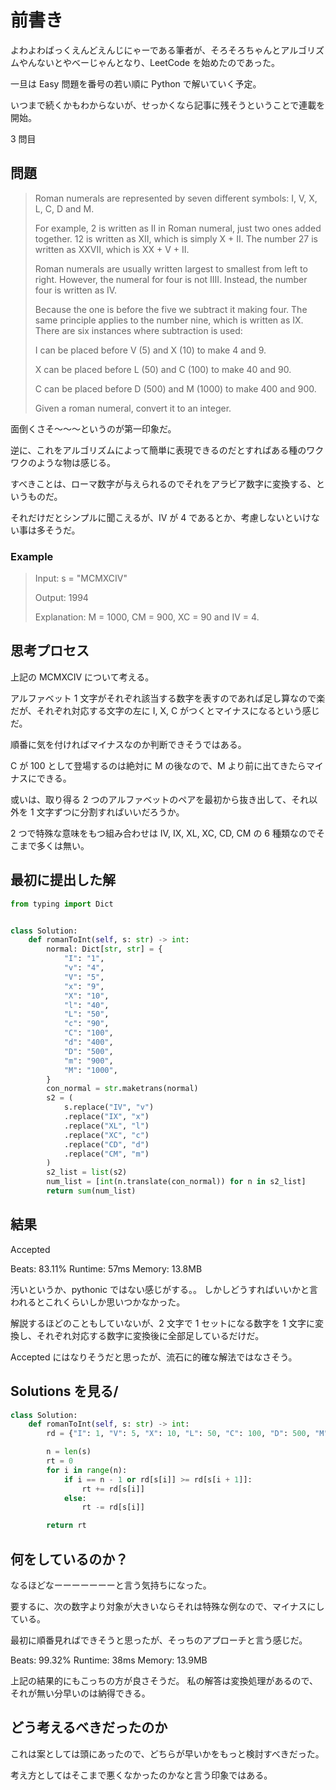 # 前書き

よわよわばっくえんどえんじにゃーである筆者が、そろそろちゃんとアルゴリズムやんないとやべーじゃんとなり、LeetCode を始めたのであった。

一旦は Easy 問題を番号の若い順に Python で解いていく予定。

いつまで続くかもわからないが、せっかくなら記事に残そうということで連載を開始。

3 問目

## 問題

> Roman numerals are represented by seven different symbols: I, V, X, L, C, D and M.
>
> For example, 2 is written as II in Roman numeral, just two ones added together. 12 is written as XII, which is simply X + II. The number 27 is written as XXVII, which is XX + V + II.
>
> Roman numerals are usually written largest to smallest from left to right. However, the numeral for four is not IIII. Instead, the number four is written as IV.
>
> Because the one is before the five we subtract it making four. The same principle applies to the number nine, which is written as IX. There are six instances where subtraction is used:
>
> I can be placed before V (5) and X (10) to make 4 and 9.
>
> X can be placed before L (50) and C (100) to make 40 and 90.
>
> C can be placed before D (500) and M (1000) to make 400 and 900.
>
> Given a roman numeral, convert it to an integer.

面倒くさそ～～～というのが第一印象だ。

逆に、これをアルゴリズムによって簡単に表現できるのだとすればある種のワクワクのような物は感じる。

すべきことは、ローマ数字が与えられるのでそれをアラビア数字に変換する、というものだ。

それだけだとシンプルに聞こえるが、IV が 4 であるとか、考慮しないといけない事は多そうだ。

### Example

> Input: s = "MCMXCIV"
>
> Output: 1994
>
> Explanation: M = 1000, CM = 900, XC = 90 and IV = 4.

## 思考プロセス

上記の MCMXCIV について考える。

アルファベット 1 文字がそれぞれ該当する数字を表すのであれば足し算なので楽だが、それぞれ対応する文字の左に I, X, C がつくとマイナスになるという感じだ。

順番に気を付ければマイナスなのか判断できそうではある。

C が 100 として登場するのは絶対に M の後なので、M より前に出てきたらマイナスにできる。

或いは、取り得る 2 つのアルファベットのペアを最初から抜き出して、それ以外を 1 文字ずつに分割すればいいだろうか。

2 つで特殊な意味をもつ組み合わせは IV, IX, XL, XC, CD, CM の 6 種類なのでそこまで多くは無い。

## 最初に提出した解

```python
from typing import Dict


class Solution:
    def romanToInt(self, s: str) -> int:
        normal: Dict[str, str] = {
            "I": "1",
            "v": "4",
            "V": "5",
            "x": "9",
            "X": "10",
            "l": "40",
            "L": "50",
            "c": "90",
            "C": "100",
            "d": "400",
            "D": "500",
            "m": "900",
            "M": "1000",
        }
        con_normal = str.maketrans(normal)
        s2 = (
            s.replace("IV", "v")
            .replace("IX", "x")
            .replace("XL", "l")
            .replace("XC", "c")
            .replace("CD", "d")
            .replace("CM", "m")
        )
        s2_list = list(s2)
        num_list = [int(n.translate(con_normal)) for n in s2_list]
        return sum(num_list)
```

## 結果

Accepted

Beats: 83.11%
Runtime: 57ms
Memory: 13.8MB

汚いというか、pythonic ではない感じがする。。
しかしどうすればいいかと言われるとこれくらいしか思いつかなかった。

解説するほどのこともしていないが、2 文字で 1 セットになる数字を 1 文字に変換し、それぞれ対応する数字に変換後に全部足しているだけだ。

Accepted にはなりそうだと思ったが、流石に的確な解法ではなさそう。

## Solutions を見る/

```python
class Solution:
    def romanToInt(self, s: str) -> int:
        rd = {"I": 1, "V": 5, "X": 10, "L": 50, "C": 100, "D": 500, "M": 1000}

        n = len(s)
        rt = 0
        for i in range(n):
            if i == n - 1 or rd[s[i]] >= rd[s[i + 1]]:
                rt += rd[s[i]]
            else:
                rt -= rd[s[i]]

        return rt
```

## 何をしているのか？

なるほどなーーーーーーーと言う気持ちになった。

要するに、次の数字より対象が大きいならそれは特殊な例なので、マイナスにしている。

最初に順番見ればできそうと思ったが、そっちのアプローチと言う感じだ。

Beats: 99.32%
Runtime: 38ms
Memory: 13.9MB

上記の結果的にもこっちの方が良さそうだ。
私の解答は変換処理があるので、それが無い分早いのは納得できる。

## どう考えるべきだったのか

これは案としては頭にあったので、どちらが早いかをもっと検討すべきだった。

考え方としてはそこまで悪くなかったのかなと言う印象ではある。
